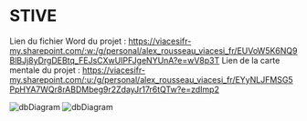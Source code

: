 # STIVE

Lien du fichier Word du projet : https://viacesifr-my.sharepoint.com/:w:/g/personal/alex_rousseau_viacesi_fr/EUVoW5K6NQ9BlBJj8yDrgDEBtq_FEJsCXwUIPFJgeNYUnA?e=wV8p3T
Lien de la carte mentale du projet : https://viacesifr-my.sharepoint.com/:u:/g/personal/alex_rousseau_viacesi_fr/EYyNLJFMSG5PpHYA7WQr8rABDMbeg9r2ZdayJr17r6tQTw?e=zdImp2

![dbDiagram](https://github.com/LouGitta/STIVE/assets/146818521/79050931-b619-4a2f-93d7-fc1dc059ef41)
![dbDiagram](https://github.com/LouGitta/STIVE/assets/146818521/2c355070-0a4c-4140-a620-745261ef95c9)
